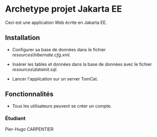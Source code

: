 # Archetype projet Jakarta EE

Ceci est une application Web écrite en Jakarta EE.

## Installation

* Configurer sa base de données dans le fichier _resources\hibernate.cfg.xml_.

* Insérer les tables et données dans la base de données avec le fichier _resources\datainit.sql_.

* Lancer l'application sur un server TomCat.

## Fonctionnalités

* Tous les utilisateurs peuvent se créer un compte.

### Étudiant
Pier-Hugo CARPENTIER